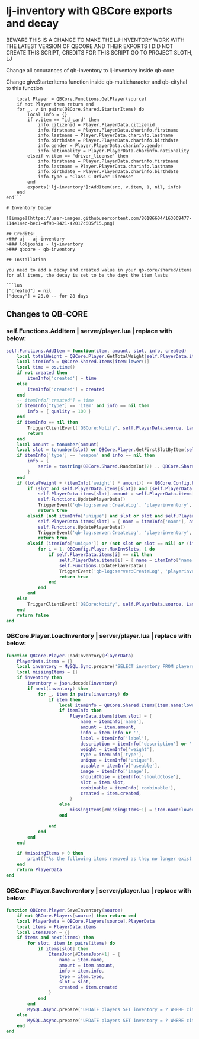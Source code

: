 # lj-inventory with QBCore exports and decay
BEWARE THIS IS A CHANGE TO MAKE THE LJ-INVENTORY WORK WITH THE LATEST VERSION OF QBCORE AND THEIR EXPORTS
I DID NOT CREATE THIS SCRIPT, CREDITS FOR THIS SCRIPT GO TO PROJECT SLOTH, LJ

Change all occurances of qb-inventory to lj-inventory inside qb-core


Change giveStarterItems function inside qb-multicharacter and qb-cityhal to this function

```local function giveStarterItems()
    local Player = QBCore.Functions.GetPlayer(source)
    if not Player then return end
    for _, v in pairs(QBCore.Shared.StarterItems) do
        local info = {}
        if v.item == "id_card" then
            info.citizenid = Player.PlayerData.citizenid
            info.firstname = Player.PlayerData.charinfo.firstname
            info.lastname = Player.PlayerData.charinfo.lastname
            info.birthdate = Player.PlayerData.charinfo.birthdate
            info.gender = Player.PlayerData.charinfo.gender
            info.nationality = Player.PlayerData.charinfo.nationality
        elseif v.item == "driver_license" then
            info.firstname = Player.PlayerData.charinfo.firstname
            info.lastname = Player.PlayerData.charinfo.lastname
            info.birthdate = Player.PlayerData.charinfo.birthdate
            info.type = "Class C Driver License"
        end
        exports['lj-inventory']:AddItem(src, v.item, 1, nil, info)
    end
end```

# Inventory Decay

![image](https://user-images.githubusercontent.com/80186604/163069477-114e14ec-bec1-4f93-8421-42017c605f15.png)

## Credits:
>### aj - aj-inventory
>### loljoshie - lj-inventory
>### qbcore - qb-inventory

## Installation

you need to add a decay and created value in your qb-core/shared/items for all items, the decay is set to be the days the item lasts

```lua
["created"] = nil
["decay"] = 28.0 -- for 28 days
```

## Changes to QB-CORE

### self.Functions.AddItem | server/player.lua | replace with below:
```lua
self.Functions.AddItem = function(item, amount, slot, info, created)
    local totalWeight = QBCore.Player.GetTotalWeight(self.PlayerData.items)
    local itemInfo = QBCore.Shared.Items[item:lower()]
    local time = os.time()
    if not created then 
        itemInfo['created'] = time
    else 
        itemInfo['created'] = created
    end
    -- itemInfo['created'] = time
    if itemInfo["type"] == 'item' and info == nil then
        info = { quality = 100 }
    end
    if itemInfo == nil then
        TriggerClientEvent('QBCore:Notify', self.PlayerData.source, Lang:t('error.item_not_exist'), 'error')
        return
    end
    local amount = tonumber(amount)
    local slot = tonumber(slot) or QBCore.Player.GetFirstSlotByItem(self.PlayerData.items, item)
    if itemInfo['type'] == 'weapon' and info == nil then
        info = {
            serie = tostring(QBCore.Shared.RandomInt(2) .. QBCore.Shared.RandomStr(3) .. QBCore.Shared.RandomInt(1) .. QBCore.Shared.RandomStr(2) .. QBCore.Shared.RandomInt(3) .. QBCore.Shared.RandomStr(4)),
        }
    end
    if (totalWeight + (itemInfo['weight'] * amount)) <= QBCore.Config.Player.MaxWeight then
        if (slot and self.PlayerData.items[slot]) and (self.PlayerData.items[slot].name:lower() == item:lower()) and (itemInfo['type'] == 'item' and not itemInfo['unique']) then
            self.PlayerData.items[slot].amount = self.PlayerData.items[slot].amount + amount
            self.Functions.UpdatePlayerData()
            TriggerEvent('qb-log:server:CreateLog', 'playerinventory', 'AddItem', 'green', '**' .. GetPlayerName(self.PlayerData.source) .. ' (citizenid: ' .. self.PlayerData.citizenid .. ' | id: ' .. self.PlayerData.source .. ')** got item: [slot:' .. slot .. '], itemname: ' .. self.PlayerData.items[slot].name .. ', added amount: ' .. amount .. ', new total amount: ' .. self.PlayerData.items[slot].amount)
            return true
        elseif (not itemInfo['unique'] and slot or slot and self.PlayerData.items[slot] == nil) then
            self.PlayerData.items[slot] = { name = itemInfo['name'], amount = amount, info = info or '', label = itemInfo['label'], description = itemInfo['description'] or '', weight = itemInfo['weight'], type = itemInfo['type'], unique = itemInfo['unique'], useable = itemInfo['useable'], image = itemInfo['image'], shouldClose = itemInfo['shouldClose'], slot = slot, combinable = itemInfo['combinable'], created = itemInfo['created'] }
            self.Functions.UpdatePlayerData()
            TriggerEvent('qb-log:server:CreateLog', 'playerinventory', 'AddItem', 'green', '**' .. GetPlayerName(self.PlayerData.source) .. ' (citizenid: ' .. self.PlayerData.citizenid .. ' | id: ' .. self.PlayerData.source .. ')** got item: [slot:' .. slot .. '], itemname: ' .. self.PlayerData.items[slot].name .. ', added amount: ' .. amount .. ', new total amount: ' .. self.PlayerData.items[slot].amount)
            return true
        elseif (itemInfo['unique']) or (not slot or slot == nil) or (itemInfo['type'] == 'weapon') then
            for i = 1, QBConfig.Player.MaxInvSlots, 1 do
                if self.PlayerData.items[i] == nil then
                    self.PlayerData.items[i] = { name = itemInfo['name'], amount = amount, info = info or '', label = itemInfo['label'], description = itemInfo['description'] or '', weight = itemInfo['weight'], type = itemInfo['type'], unique = itemInfo['unique'], useable = itemInfo['useable'], image = itemInfo['image'], shouldClose = itemInfo['shouldClose'], slot = i, combinable = itemInfo['combinable'], created = itemInfo['created'] }
                    self.Functions.UpdatePlayerData()
                    TriggerEvent('qb-log:server:CreateLog', 'playerinventory', 'AddItem', 'green', '**' .. GetPlayerName(self.PlayerData.source) .. ' (citizenid: ' .. self.PlayerData.citizenid .. ' | id: ' .. self.PlayerData.source .. ')** got item: [slot:' .. i .. '], itemname: ' .. self.PlayerData.items[i].name .. ', added amount: ' .. amount .. ', new total amount: ' .. self.PlayerData.items[i].amount)
                    return true
                end
            end
        end
    else
        TriggerClientEvent('QBCore:Notify', self.PlayerData.source, Lang:t('error.too_heavy'), 'error')
    end
    return false
end
```


### QBCore.Player.LoadInventory | server/player.lua | replace with below:
```lua
function QBCore.Player.LoadInventory(PlayerData)
    PlayerData.items = {}
    local inventory = MySQL.Sync.prepare('SELECT inventory FROM players WHERE citizenid = ?', { PlayerData.citizenid })
    local missingItems = {}
    if inventory then
        inventory = json.decode(inventory)
        if next(inventory) then
            for _, item in pairs(inventory) do
                if item then
                    local itemInfo = QBCore.Shared.Items[item.name:lower()]
                    if itemInfo then
                        PlayerData.items[item.slot] = {
                            name = itemInfo['name'],
                            amount = item.amount,
                            info = item.info or '',
                            label = itemInfo['label'],
                            description = itemInfo['description'] or '',
                            weight = itemInfo['weight'],
                            type = itemInfo['type'],
                            unique = itemInfo['unique'],
                            useable = itemInfo['useable'],
                            image = itemInfo['image'],
                            shouldClose = itemInfo['shouldClose'],
                            slot = item.slot,
                            combinable = itemInfo['combinable'],
                            created = item.created,
                        }
                    else
                        missingItems[#missingItems+1] = item.name:lower()
                    end

                end
            end
        end
    end

    if #missingItems > 0 then
        print(("%s the following items removed as they no longer exist: %s"):format(GetPlayerName(PlayerData.source), json.encode(missingItems)))
    end
    return PlayerData
end
```

### QBCore.Player.SaveInventory | server/player.lua | replace with below:
```lua
function QBCore.Player.SaveInventory(source)
    if not QBCore.Players[source] then return end
    local PlayerData = QBCore.Players[source].PlayerData
    local items = PlayerData.items
    local ItemsJson = {}
    if items and next(items) then
        for slot, item in pairs(items) do
            if items[slot] then
                ItemsJson[#ItemsJson+1] = {
                    name = item.name,
                    amount = item.amount,
                    info = item.info,
                    type = item.type,
                    slot = slot,
                    created = item.created
                }
            end
        end
        MySQL.Async.prepare('UPDATE players SET inventory = ? WHERE citizenid = ?', { json.encode(ItemsJson), PlayerData.citizenid })
    else
        MySQL.Async.prepare('UPDATE players SET inventory = ? WHERE citizenid = ?', { '[]', PlayerData.citizenid })
    end
end
```
